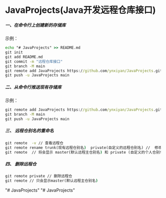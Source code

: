 # JavaProjects(Java开发远程仓库接口)
##### 一、在命令行上创建新的存储库

示例：

```cmd
echo "# JavaProjects" >> README.md
git init
git add README.md
git commit -m "远程仓库接口"
git branch -M main
git remote add JavaProjects https://github.com/ynxiyan/JavaProjects.git
git push -u JavaProjects main
```

##### 二、从命令行推送现有存储库

示例：

```cmd
git remote add JavaProjects https://github.com/ynxiyan/JavaProjects.git
git branch -M main
git push -u JavaProjects main
```

##### 三、 远程仓别名的重命名

```cmd
git remote  -v // 查看远程仓
git remote rename trunk(现有远程仓别名)  private(自定义的远程仓别名) //  修改远程仓别名
git remote  // 将会显示 master(默认远程主仓别名) 和 private (自定义的个人仓别名)
```

##### 四、 删除远程仓

```cmd
git remote private // 删除远程仓
git remote // 只会显示master(默认远程主仓别名)
```
"# JavaProjects" 
"# JavaProjects" 
